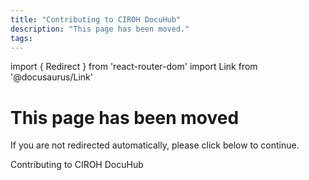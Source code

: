 ```yaml
---
title: "Contributing to CIROH DocuHub"
description: "This page has been moved."
tags:
---
```


import { Redirect } from 'react-router-dom'
import Link from '@docusaurus/Link'

<Redirect to="/docs/contribute" />

# This page has been moved

If you are not redirected automatically, please click below to continue.

<Link class="button button--active button--primary" to="/docs/contribute">Contributing to CIROH DocuHub</Link>